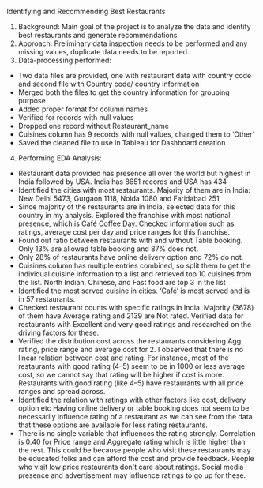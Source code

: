 Identifying and Recommending Best Restaurants
1.	Background:  Main goal of the project is to analyze the data and identify best restaurants and generate recommendations
2.	Approach: Preliminary data inspection needs to be performed and any missing values, duplicate data needs to be reported.
3.	Data-processing performed: 
-	Two data files are provided, one with restaurant data with country code and second file with Country code/ country information
-	Merged both the files to get the country information for grouping purpose
-	Added proper format for column names
-	Verified for records with null values
-	Dropped one record without Restaurant_name
-	Cuisines column has 9 records with null values, changed them to ‘Other’
-	Saved the cleaned file to use in Tableau for Dashboard creation
4.	Performing EDA Analysis:
-	Restaurant data provided has presence all over the world but highest in India followed by USA. India has 8651 records and USA has 434
-	Identified the cities with most restaurants. Majority of them are in India:
New Delhi 5473, Gurgaon 1118, Noida 1080 and Faridabad 251
-	Since majority of the restaurants are in India, selected data for this country in my analysis. Explored the franchise with most national presence, which is Café Coffee Day. Checked information such as ratings, average cost per day and price ranges for this franchise.
-	Found out ratio between restaurants with and without Table booking. Only 13% are allowed table booking and 87% does not.
-	Only 28% of restaurants have online delivery option and 72% do not.
-	Cuisines column has multiple entries combined, so split them to get the individual cuisine information to a list and retrieved top 10 cuisines from the list. 
North Indian, Chinese, and Fast food are top 3 in the list
-	Identified the most served cuisine in cities. ‘Café’ is most served and is in 57 restaurants. 
-	Checked restaurant counts with specific ratings in India. Majority (3678) of them have Average rating and 2139 are Not rated. Verified data for restaurants with Excellent and very good ratings and researched on the driving factors for these.
-	Verified the distribution cost across the restaurants considering Agg rating, price range and average cost for 2. 
I observed that there is no linear relation between cost and rating. For instance, 
most of the restaurants with good rating (4–5) seem to be in 1000 or less average cost, so  we cannot say  that rating will be higher if cost is more. Restaurants with good rating (like 4–5) have restaurants with all price ranges and spread across.
-	Identified the relation with ratings with other factors like cost, delivery option etc
Having online delivery or table booking does not seem to be necessarily influence rating of a restaurant as we can see from the data that these options are available for less rating restaurants. 
-	There is no single variable that influences the rating  strongly. Correlation is 0.40 for Price range and Aggregate rating which is little higher than the rest. This could be because people who visit these restaurants may be educated folks and can afford the cost and provide feedback.  People who visit low price restaurants don't care about ratings. Social media presence and advertisement may influence ratings to go up for these.

